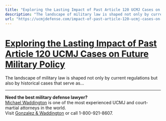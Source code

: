 ```yaml
---
title: "Exploring the Lasting Impact of Past Article 120 UCMJ Cases on Future Military Policy"
description: "The landscape of military law is shaped not only by current regulations but also by historical cases that serve as..."
url: "https://ucmjdefense.com/impact-of-past-article-120-ucmj-cases-on-future-military-policy.html"
---
```


# [Exploring the Lasting Impact of Past Article 120 UCMJ Cases on Future Military Policy](https://ucmjdefense.com/impact-of-past-article-120-ucmj-cases-on-future-military-policy.html)

The landscape of military law is shaped not only by current regulations but also by historical cases that serve as...

---

**Need the best military defense lawyer?**  
[Michael Waddington](https://ucmjdefense.com/attorneys/michael-stewart-waddington-partner.html) is one of the most experienced UCMJ and court-martial attorneys in the world.  
Visit [Gonzalez & Waddington](https://ucmjdefense.com) or call 1-800-921-8607.
